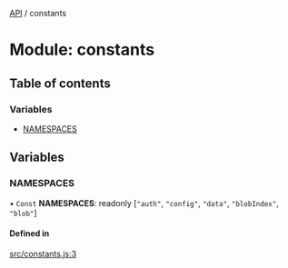 [API](../README.md) / constants

# Module: constants

## Table of contents

### Variables

- [NAMESPACES](constants.md#namespaces)

## Variables

### NAMESPACES

• `Const` **NAMESPACES**: readonly [``"auth"``, ``"config"``, ``"data"``, ``"blobIndex"``, ``"blob"``]

#### Defined in

[src/constants.js:3](https://github.com/digidem/mapeo-core-next/blob/53dc843a45bb963f7a880f5f7973107d5b1fb99c/src/constants.js#L3)

